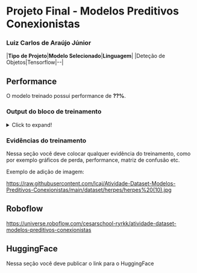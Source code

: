 # Projeto Final - Modelos Preditivos Conexionistas

### Luiz Carlos de Araújo Júnior

|**Tipo de Projeto**|**Modelo Selecionado**|**Linguagem**|
|Deteção de Objetos|Tensorflow|--|

## Performance

O modelo treinado possui performance de **??%**.

### Output do bloco de treinamento

<details>
  <summary>Click to expand!</summary>
  
  ```text
    Você deve colar aqui a saída do bloco de treinamento do notebook, contendo todas as épocas e saídas do treinamento
  ```
</details>

### Evidências do treinamento

Nessa seção você deve colocar qualquer evidência do treinamento, como por exemplo gráficos de perda, performance, matriz de confusão etc.

Exemplo de adição de imagem:

https://raw.githubusercontent.com/lcaj/Atividade-Dataset-Modelos-Preditivos-Conexionistas/main/dataset/herpes/herpes%20(10).jpg

## Roboflow

https://universe.roboflow.com/cesarschool-ryrkk/atividade-dataset-modelos-preditivos-conexionistas

## HuggingFace

Nessa seção você deve publicar o link para o HuggingFace
